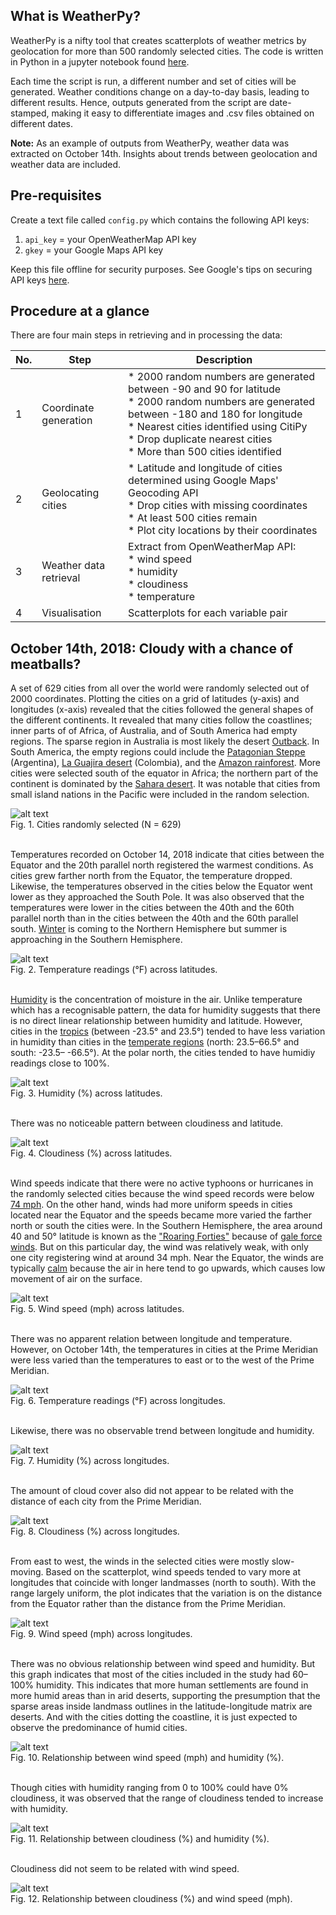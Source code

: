 ## What is WeatherPy?
WeatherPy is a nifty tool that creates scatterplots of weather metrics by geolocation for more than 500 randomly selected cities. The code is written in Python in a jupyter notebook found [here](https://github.com/rochiecuevas/WeatherPy/blob/master/WeatherPy.ipynb).

Each time the script is run, a different number and set of cities will be generated. Weather conditions change on a day-to-day basis, leading to different results. Hence, outputs generated from the script are date-stamped, making it easy to differentiate images and .csv files obtained on different dates.

__Note:__ As an example of outputs from WeatherPy, weather data was extracted on October 14th. Insights about trends between geolocation and weather data are included. 

## Pre-requisites
Create a text file called `config.py` which contains the following API keys:
1. `api_key` =  your OpenWeatherMap API key 
2. `gkey` = your Google Maps API key

Keep this file offline for security purposes. See Google's tips on securing API keys [here](https://cloud.google.com/docs/authentication/api-keys).

## Procedure at a glance
There are four main steps in retrieving and in processing the data:

|No.|Step|Description|
|---|---|---|
|1|Coordinate generation|* 2000 random numbers are generated between -90 and 90 for latitude<br>* 2000 random numbers are generated between -180 and 180 for longitude<br>* Nearest cities identified using CitiPy<br>* Drop duplicate nearest cities<br>* More than 500 cities identified|
|2|Geolocating cities|* Latitude and longitude of cities determined using Google Maps' Geocoding API<br>* Drop cities with missing coordinates<br>* At least 500 cities remain<br>* Plot city locations by their coordinates|
|3|Weather data retrieval|Extract from OpenWeatherMap API:<br>* wind speed<br>* humidity<br>* cloudiness<br>* temperature|
|4|Visualisation|Scatterplots for each variable pair|


## October 14th, 2018: Cloudy with a chance of meatballs?
A set of 629 cities from all over the world were randomly selected out of 2000 coordinates. Plotting the cities on a grid of latitudes (y-axis) and longitudes (x-axis) revealed that the cities followed the general shapes of the different continents. It revealed that many cities follow the coastlines; inner parts of of Africa, of Australia, and of South America had empty regions. The sparse region in Australia is most likely the desert [Outback](http://www.ga.gov.au/scientific-topics/national-location-information/landforms/deserts). In South America, the empty regions could include the [Patagonian Steppe](https://www.britannica.com/place/Patagonia-region-Argentina) (Argentina), [La Guajira desert](https://www.cnn.com/travel/article/colombia-desert-la-guajira/index.html) (Colombia), and the [Amazon rainforest](https://www.britannica.com/place/Amazon-Rainforest). More cities were selected south of the equator in Africa; the northern part of the continent is dominated by the [Sahara desert](https://www.livescience.com/23140-sahara-desert.html). It was notable that cities from small island nations in the Pacific were included in the random selection.

![alt text](https://github.com/rochiecuevas/WeatherPy/blob/master/Images/city_positions_20181014.png)<br>
Fig. 1. Cities randomly selected (N = 629)<br><br>

Temperatures recorded on October 14, 2018 indicate that cities between the Equator and the 20th parallel north registered the warmest conditions. As cities grew farther north from the Equator, the temperature dropped. Likewise, the temperatures observed in the cities below the Equator went lower as they approached the South Pole. It was also observed that the temperatures were lower in the cities between the 40th and the 60th parallel north than in the cities between the 40th and the 60th parallel south. [Winter](https://sciencing.com/differences-between-northern-southern-hemisphere-8260091.html) is coming to the Northern Hemisphere but summer is approaching in the Southern Hemisphere.

![alt text](https://github.com/rochiecuevas/WeatherPy/blob/master/Images/lat_temp_20181014.png)<br>
Fig. 2. Temperature readings (°F) across latitudes.<br><br>

[Humidity](https://www.nationalgeographic.org/encyclopedia/humidity/) is the concentration of moisture in the air. Unlike temperature which has a recognisable pattern, the data for humidity suggests that there is no direct linear relationship between humidity and latitude. However, cities in the [tropics](https://www.nationalgeographic.org/encyclopedia/tropics/) (between -23.5° and 23.5°) tended to have less variation in humidity than cities in the [temperate regions](http://www.polaris.iastate.edu/NorthStar/Unit5/unit5_sub1.htm) (north: 23.5–66.5° and south: -23.5– -66.5°). At the polar north, the cities tended to have humidiy readings close to 100%. 

![alt text](https://github.com/rochiecuevas/WeatherPy/blob/master/Images/lat_hum_20181014.png)<br>
Fig. 3. Humidity (%) across latitudes.<br><br>

There was no noticeable pattern between cloudiness and latitude. 

![alt text](https://github.com/rochiecuevas/WeatherPy/blob/master/Images/lat_cloud_20181014.png)<br>
Fig. 4. Cloudiness (%) across latitudes.<br><br>

Wind speeds indicate that there were no active typhoons or hurricanes in the randomly selected cities because the wind speed records were below [74 mph](https://www.nhc.noaa.gov/aboutsshws.php). On the other hand, winds had more uniform speeds in cities located near the Equator and the speeds became more varied the farther north or south the cities were. In the Southern Hemisphere, the area around 40 and 50° latitude is known as the ["Roaring Forties"](https://oceanservice.noaa.gov/facts/roaring-forties.html) because of [gale force winds](https://en.wikipedia.org/wiki/Gale). But on this particular day, the wind was relatively weak, with only one city registering wind at around 34 mph. Near the Equator, the winds are typically [calm](https://oceanservice.noaa.gov/facts/doldrums.html) because the air in here tend to go upwards, which causes low movement of air on the surface.

![alt text](https://github.com/rochiecuevas/WeatherPy/blob/master/Images/lat_wind_20181014.png)<br>
Fig. 5. Wind speed (mph) across latitudes.<br><br>

There was no apparent relation between longitude and temperature. However, on October 14th, the temperatures in cities at the Prime Meridian were less varied than the temperatures to east or to the west of the Prime Meridian. 

![alt text](https://github.com/rochiecuevas/WeatherPy/blob/master/Images/long_temp_20181014.png)<br>
Fig. 6. Temperature readings (°F) across longitudes.<br><br>

Likewise, there was no observable trend between longitude and humidity.

![alt text](https://github.com/rochiecuevas/WeatherPy/blob/master/Images/long_hum_20181014.png)<br>
Fig. 7. Humidity (%) across longitudes.<br><br>

The amount of cloud cover also did not appear to be related with the distance of each city from the Prime Meridian.

![alt text](https://github.com/rochiecuevas/WeatherPy/blob/master/Images/long_cloud_20181014.png)<br>
Fig. 8. Cloudiness (%) across longitudes.<br><br>

From east to west, the winds in the selected cities were mostly slow-moving. Based on the scatterplot, wind speeds tended to vary more at longitudes that coincide with longer landmasses (north to south). With the range largely uniform, the plot indicates that the variation is on the distance from the Equator rather than the distance from the Prime Meridian.  

![alt text](https://github.com/rochiecuevas/WeatherPy/blob/master/Images/long_wind_20181014.png)<br>
Fig. 9. Wind speed (mph) across longitudes.<br><br>

There was no obvious relationship between wind speed and humidity. But this graph indicates that most of the cities included in the study had 60–100% humidity. This indicates that more human settlements are found in more humid areas than in arid deserts, supporting the presumption that the sparse areas inside landmass outlines in the latitude-longitude matrix are deserts. And with the cities dotting the coastline, it is just expected to observe the predominance of humid cities.

![alt text](https://github.com/rochiecuevas/WeatherPy/blob/master/Images/hum_wind_20181014.png)<br>
Fig. 10. Relationship between wind speed (mph) and humidity (%). <br><br>

Though cities with humidity ranging from 0 to 100% could have 0% cloudiness, it was observed that the range of cloudiness tended to increase with humidity. 

![alt text](https://github.com/rochiecuevas/WeatherPy/blob/master/Images/hum_cloud_20181014.png)<br>
Fig. 11. Relationship between cloudiness (%) and humidity (%).<br><br>

Cloudiness did not seem to be related with wind speed.

![alt text](https://github.com/rochiecuevas/WeatherPy/blob/master/Images/cloud_wind_20181014.png)<br>
Fig. 12. Relationship between cloudiness (%) and wind speed (mph).<br><br>